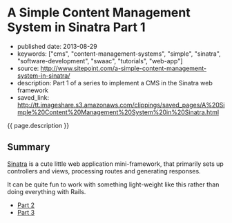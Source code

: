 # A Simple Content Management System in Sinatra Part 1

- published date: 2013-08-29
- keywords: ["cms", "content-management-systems", "simple", "sinatra", "software-development", "swaac", "tutorials", "web-app"]
- source: http://www.sitepoint.com/a-simple-content-management-system-in-sinatra/
- description: Part 1 of a series to implement a CMS in the Sinatra web framework
- saved_link: http://tt.imageshare.s3.amazonaws.com/clippings/saved_pages/A%20Simple%20Content%20Management%20System%20in%20Sinatra.html


{{ page.description }}

## Summary

[Sinatra] is a cute little web application mini-framework, that primarily sets up controllers and views,
processing routes and generating responses.

It can be quite fun to work with something light-weight like this rather than doing
everything with Rails.

* [Part 2]
* [Part 3]

[Sinatra]: http://sinatrarb.com "A light-weight web framework"
[Part 2]: http://tt.imageshare.s3.amazonaws.com/clippings/saved_pages/A%20Simple%20CMS%20in%20Sinatra,%20Part%20II.html
[Part 3]: http://tt.imageshare.s3.amazonaws.com/clippings/saved_pages/A%20Simple%20CMS%20in%20Sinatra,%20Part%20III.html
